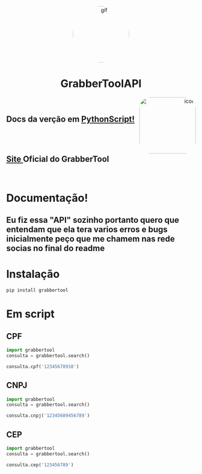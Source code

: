 <p align="center">
    <img style="border-radius: 50%;" src="https://imgur.com/iYkqIWM.gif" width="150px" alt="gif">
    <h1 align="center">GrabberToolAPI</h1>
</p>

<div>
    <p>
        <center>
            <div align="right">
                <img style="border-radius: 20%;" src="https://imgur.com/iYkqIWM.png" min-width="100px" max-width="150px" width="150px" align="right" alt="icon">
            </div>
            <div align="left">
                <br /><h2>Docs da verção em <a href="https://github.com/Isqneeh/GrabberTool">PythonScript!</h2><br /></a>
                <br /><h2><a href="https://github.com/Isqneeh/GrabberTool-WebSite"> Site </a> Oficial do GrabberTool</h2><br /></a>
            </div>
        </center>
    </p>
</div>

# Documentação!

<h2> Eu fiz essa "API" sozinho portanto quero que entendam que ela tera varios erros e bugs inicialmente peço que me chamem nas rede socias no final do readme </h2>

# Instalação

```console
pip install grabbertool
```

# Em script
## CPF
```py
import grabbertool
consulta = grabbertool.search()

consulta.cpf('12345678910')
```

## CNPJ
```py
import grabbertool
consulta = grabbertool.search()

consulta.cnpj('12345689456789')
```

## CEP

```py
import grabbertool
consulta = grabbertool.search()

consulta.cep('123456789')
```
